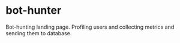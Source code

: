# bot-hunter
Bot-hunting landing page. Profiling users and collecting metrics and sending them to database. 
